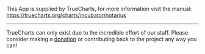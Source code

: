 

This App is supplied by TrueCharts, for more information visit the manual: https://truecharts.org/charts/incubator/notarius

---

TrueCharts can only exist due to the incredible effort of our staff.
Please consider making a [donation](https://truecharts.org/docs/about/sponsor) or contributing back to the project any way you can!
